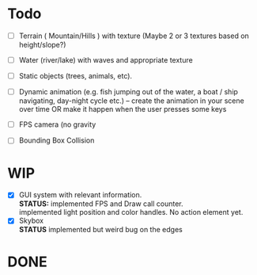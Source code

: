 # Todo

- [ ] Terrain ( Mountain/Hills ) with texture (Maybe 2 or 3 textures based on height/slope?)  
- [ ] Water (river/lake) with waves and appropriate texture
- [ ] Static objects (trees, animals, etc).
- [ ] Dynamic animation (e.g. fish jumping out of the water, a boat / ship 
navigating, day-night cycle etc.) – create the animation in your scene over time OR make it
happen when the user presses some keys
- [ ] FPS camera (no gravity
- [ ] Bounding Box Collision


# WIP
- [x] GUI system with relevant information.  
  **STATUS:** implemented FPS and Draw call counter.  
  implemented light position and color handles. 
  No action element yet.
- [x] Skybox  
  **STATUS** implemented but weird bug on the edges
 
# DONE
